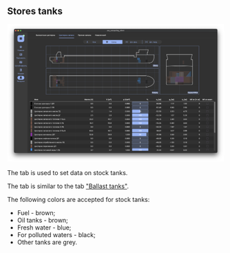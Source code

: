 ## Stores tanks
![General view of the tab "Stores tanks"](/assets/image/program_sheets/en/sheet05_loading/tab03_storeTanks/storeTanks.png "General view of the tab 'Stores tanks'")

The tab is used to set data on stock tanks.

The tab is similar to the tab ["Ballast tanks"](/docs/user-guide/en/part05_loading/chapter02_ballast/chapter02_ballast.md).

The following colors are accepted for stock tanks:
- Fuel - brown;
- Oil tanks - brown;
- Fresh water - blue;
- For polluted waters - black;
- Other tanks are grey.